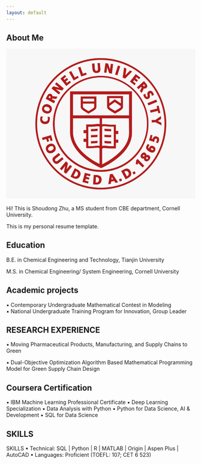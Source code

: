 ```yaml
---
layout: default
---
```


## About Me

<img class="profile-picture" src="cornell logo.png">

Hi! This is Shoudong Zhu, a MS student from CBE department, Cornell University.

This is my personal resume template.

## Education

B.E. in Chemical Engineering and Technology, Tianjin University                                                               

M.S. in Chemical Engineering/ System Engineering, Cornell University                                                     

## Academic projects
▪ Contemporary Undergraduate Mathematical Contest in Modeling               
▪ National Undergraduate Training Program for Innovation, Group Leader      

## RESEARCH EXPERIENCE
▪ Moving Pharmaceutical Products, Manufacturing, and Supply Chains to Green                                                        

▪ Dual-Objective Optimization Algorithm Based Mathematical Programming Model for Green Supply Chain Design                                                

## Coursera Certification
▪ IBM Machine Learning Professional Certificate
▪ Deep Learning Specialization
▪ Data Analysis with Python
▪ Python for Data Science, AI & Development
▪ SQL for Data Science

## SKILLS
SKILLS
▪ Technical: SQL | Python | R | MATLAB | Origin | Aspen Plus | AutoCAD
▪ Languages: Proficient (TOEFL: 107; CET 6 523)